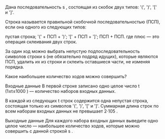﻿Дана последовательность s
, состоящая из скобок двух типов: '(', ')', '[' и ']'.

Строка называется правильной скобочной последовательностью (ПСП), если она одного из следующих типов:

пустая строка;
'(' + ПСП + ')';
'[' + ПСП + ']';
ПСП + ПСП.
где плюс — это операция склеивания двух строк.

За один ход можно выбрать непустую подпоследовательность символов строки s
 (не обязательно подряд идущих), которые являются ПСП, удалить их из строки и склеить оставшиеся части, не изменяя порядка.

Какое наибольшее количество ходов можно совершить?

Входные данные
В первой строке записано одно целое число t
 (1≤t≤1000
) — количество наборов входных данных.

В каждой из следующих t
 строк содержится одна непустая строка, состоящая только из символов '(', ')', '[' и ']'. Суммарная длина строк по всем наборам входных данных не превышает 2⋅105
.

Выходные данные
Для каждого набора входных данных выведите одно целое число — наибольшее количество ходов, которые можно совершить с данной строкой s
.